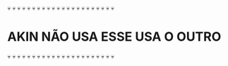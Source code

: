 💀  💀  💀  💀  💀  💀  💀  💀  💀  💀  💀  💀  💀  💀  💀  💀  💀  💀  💀  💀  💀  💀
  # AKIN NÃO USA ESSE USA O OUTRO
💀  💀  💀  💀  💀  💀  💀  💀  💀  💀  💀  💀  💀  💀  💀  💀  💀  💀  💀  💀  💀  💀
